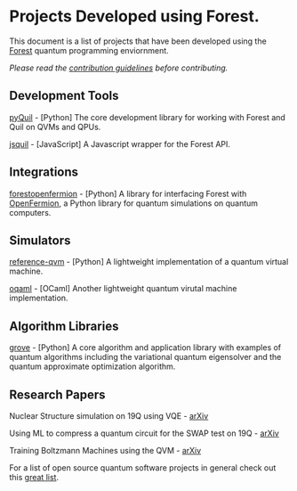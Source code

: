 # Projects Developed using Forest.

This document is a list of projects that have been developed using the [Forest](https://www.rigetti.com/index.php/forest) 
quantum programming enviornment.

_Please read the [contribution guidelines](https://github.com/rigetticomputing/forest-software/blob/master/CONTRIBUTING.md) before contributing._

## Development Tools

[pyQuil](http://github.com/rigetticomputing/pyquil) - [Python] The core development library for working with Forest 
and Quil on QVMs and QPUs.

[jsquil](https://github.com/mapmeld/jsquil) - [JavaScript] A Javascript wrapper for the Forest API.

## Integrations

[forestopenfermion](https://github.com/rigetticomputing/forestopenfermion) - [Python] A library for interfacing 
Forest with [OpenFermion](http://openfermion.org/), a Python library for quantum simulations on quantum computers.

## Simulators

[reference-qvm](https://github.com/rigetticomputing/reference-qvm) - [Python] A lightweight implementation 
of a quantum virtual machine.

[oqaml](https://github.com/rigetticomputing/oqaml) - [OCaml] Another lightweight quantum virutal machine implementation.

## Algorithm Libraries

[grove](https://github.com/rigetticomputing/grove) - [Python] A core algorithm and application library with examples of quantum algorithms including the variational quantum eigensolver and the quantum approximate optimization algorithm.

## Research Papers

Nuclear Structure simulation on 19Q using VQE - [arXiv](https://arxiv.org/pdf/1801.03897.pdf)

Using ML to compress a quantum circuit for the SWAP test on 19Q - [arXiv](https://arxiv.org/abs/1803.04114)

Training Boltzmann Machines using the QVM - [arXiv](https://arxiv.org/abs/1712.05304)



For a list of open source quantum software projects in general check out this [great list](https://github.com/markf94/os_quantum_software).
